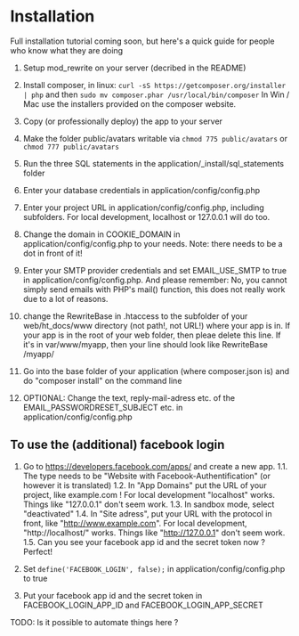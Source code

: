# Installation

Full installation tutorial coming soon, but here's a quick guide for people who know what they are doing

1. Setup mod_rewrite on your server (decribed in the README)
2. Install composer, in linux:
`curl -sS https://getcomposer.org/installer | php` and then
`sudo mv composer.phar /usr/local/bin/composer`
In Win / Mac use the installers provided on the composer website.
2. Copy (or professionally deploy) the app to your server
3. Make the folder public/avatars writable via `chmod 775 public/avatars` or `chmod 777 public/avatars`
4. Run the three SQL statements in the application/_install/sql_statements folder
5. Enter your database credentials in application/config/config.php
6. Enter your project URL in application/config/config.php, including subfolders. For local development, localhost or
127.0.0.1 will do too.
7. Change the domain in COOKIE_DOMAIN in application/config/config.php to your needs. Note: there needs to be a dot in front of it!
8. Enter your SMTP provider credentials and set EMAIL_USE_SMTP to true in application/config/config.php.
And please remember: No, you cannot simply send emails with PHP's mail() function, this does not really work due
to a lot of reasons.
9. change the RewriteBase in .htaccess to the subfolder of your web/ht_docs/www directory (not path!, not URL!) where your app is in.
      If your app is in the root of your web folder, then pleae delete this line. If it's in var/www/myapp, then your line should look like
      RewriteBase /myapp/

10. Go into the base folder of your application (where composer.json is) and do "composer install" on the command line

10. OPTIONAL: Change the text, reply-mail-adress etc. of the EMAIL_PASSWORDRESET_SUBJECT etc. in
application/config/config.php

## To use the (additional) facebook login

1. Go to https://developers.facebook.com/apps/ and create a new app.
1.1. The type needs to be "Website with Facebook-Authentification" (or however it is translated)
1.2. In "App Domains" put the URL of your project, like example.com ! For local development "localhost" works.
Things like "127.0.0.1" don't seem work.
1.3. In sandbox mode, select "deactivated"
1.4. In "Site adress", put your URL with the protocol in front, like "http://www.example.com". For local development,
"http://localhost/" works. Things like "http://127.0.0.1" don't seem work.
1.5. Can you see your facebook app id and the secret token now ? Perfect!

2. Set `define('FACEBOOK_LOGIN', false);` in application/config/config.php to  true
3. Put your facebook app id and the secret token in FACEBOOK_LOGIN_APP_ID and FACEBOOK_LOGIN_APP_SECRET

TODO: Is it possible to automate things here ?
